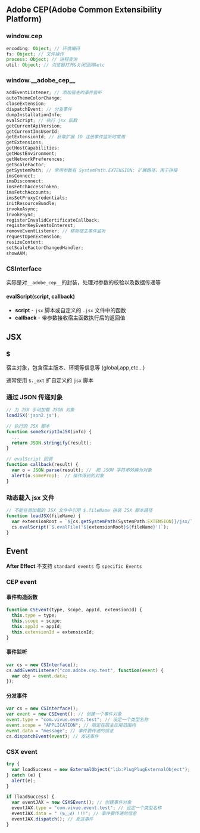 ## Adobe CEP(Adobe Common Extensibility Platform)

### window.cep

```javascript
encoding: Object; // 环境编码
fs: Object; // 文件操作
process: Object; // 进程查询
util: Object; // 浏览器打开&关闭回调&etc
```

### window.\_\_adobe_cep\_\_

```javascript
addEventListener; // 添加宿主的事件监听
autoThemeColorChange;
closeExtension;
dispatchEvent; // 分发事件
dumpInstallationInfo;
evalScript; // 执行 jsx 函数
getCurrentApiVersion;
getCurrentImsUserId;
getExtensionId; // 获取扩展 ID 注册事件监听时常用
getExtensions;
getHostCapabilities;
getHostEnvironment;
getNetworkPreferences;
getScaleFactor;
getSystemPath; // 常用参数有 SystemPath.EXTENSION: 扩展路径，用于拼接
imsConnect;
imsDisconnect;
imsFetchAccessToken;
imsFetchAccounts;
imsSetProxyCredentials;
initResourceBundle;
invokeAsync;
invokeSync;
registerInvalidCertificateCallback;
registerKeyEventsInterest;
removeEventListener; // 移除宿主事件监听
requestOpenExtension;
resizeContent;
setScaleFactorChangedHandler;
showAAM;
```

### CSInterface

实际是对`__adobe_cep__`的封装，处理对参数的校验以及数据传递等

#### evalScript(script, callback)

- **script** - `jsx` 脚本或自定义的 `.jsx` 文件中的函数
- **callback** - 带参数接收宿主函数执行后的返回值

## JSX

### \$

宿主对象，包含宿主版本、环境等信息等 (global,app,etc...)

通常使用 `$._ext` 扩自定义的 `jsx` 脚本

### 通过 JSON 传递对象

```javascript
// 为 JSX 手动加载 JSON 对象
loadJSX('json2.js');

// 执行的 JSX 脚本
function someScriptInJSX(info) {
  ...
  return JSON.stringify(result);
}

// evalScript 回调
function callback(result) {
  var o = JSON.parse(result); //　把 JSON 字符串转换为对象
  alert(o.someProp);  // 操作得到的对象
}
```

### 动态载入 **jsx** 文件

```javascript
// 不能在首加载的 JSX 文件中引用 $.fileName 拼装 JSX 脚本路径
function loadJSX(fileName) {
  var extensionRoot = `${cs.getSystemPath(SystemPath.EXTENSION)}/jsx/`;
  cs.evalScript(`$.evalFile('${extensionRoot}${fileName}')`);
}
```

## Event

**After Effect** 不支持 `standard events` 与 `specific Events`

### CEP event

#### 事件构造函数

```javascript
function CSEvent(type, scope, appId, extensionId) {
  this.type = type;
  this.scope = scope;
  this.appId = appId;
  this.extensionId = extensionId;
}
```

#### 事件监听

```javascript
var cs = new CSInterface();
cs.addEventListener("com.adobe.cep.test", function(event) {
  var obj = event.data;
});
```

#### 分发事件

```javascript
var cs = new CSInterface();
var event = new CSEvent(); // 创建一个事件对象
event.type = "com.vivue.event.test"; // 设定一个类型名称
event.scope = "APPLICATION"; // 限定在宿主应用范围内
event.data = "message"; // 事件要传递的信息
cs.dispatchEvent(event); // 发送事件
```

### CSX event

```javascript
try {
  var loadSuccess = new ExternalObject("lib:PlugPlugExternalObject");
} catch (e) {
  alert(e);
}

if (loadSuccess) {
  var eventJAX = new CSXSEvent(); // 创建事件对象
  eventJAX.type = "com.vivue.event.test"; // 设定一个类型名称
  eventJAX.data = " (⋟﹏⋞) !!!"; // 事件要传递的信息
  eventJAX.dispatch(); // 发送事件
}
```
